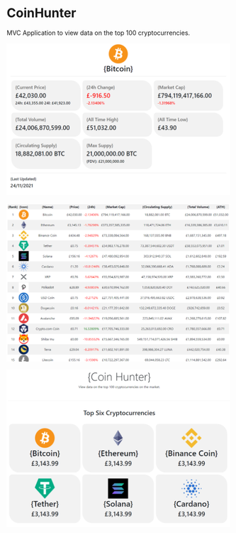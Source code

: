 # CoinHunter
MVC Application to view data on the top 100 cryptocurrencies.

![Bitcoin Page](CoinHunter/Images/CoinHunter_Bitcoin.PNG)

![Crypto Table](CoinHunter/Images/CoinHunter_Table.PNG)

![Home Page](CoinHunter/Images/CoinHunter_Home_Page.PNG)
